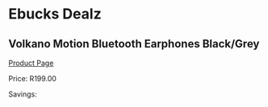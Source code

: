 
# Ebucks Dealz
## Volkano Motion Bluetooth Earphones Black/Grey
[Product Page](https://www.ebucks.com/web/shop/productSelected.do?prodId=1195824543&catId=714972256)

Price: R199.00

Savings: 


	